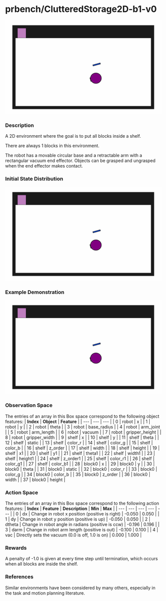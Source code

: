 # prbench/ClutteredStorage2D-b1-v0
![random action GIF](assets/random_action_gifs/ClutteredStorage2D-b1.gif)

### Description
A 2D environment where the goal is to put all blocks inside a shelf.

There are always 1 blocks in this environment.

The robot has a movable circular base and a retractable arm with a rectangular vacuum end effector. Objects can be grasped and ungrasped when the end effector makes contact.

### Initial State Distribution
![initial state GIF](assets/initial_state_gifs/ClutteredStorage2D-b1.gif)

### Example Demonstration
![demo GIF](assets/demo_gifs/ClutteredStorage2D-b1/ClutteredStorage2D-b1_seed0_1752340291.gif)

### Observation Space
The entries of an array in this Box space correspond to the following object features:
| **Index** | **Object** | **Feature** |
| --- | --- | --- |
| 0 | robot | x |
| 1 | robot | y |
| 2 | robot | theta |
| 3 | robot | base_radius |
| 4 | robot | arm_joint |
| 5 | robot | arm_length |
| 6 | robot | vacuum |
| 7 | robot | gripper_height |
| 8 | robot | gripper_width |
| 9 | shelf | x |
| 10 | shelf | y |
| 11 | shelf | theta |
| 12 | shelf | static |
| 13 | shelf | color_r |
| 14 | shelf | color_g |
| 15 | shelf | color_b |
| 16 | shelf | z_order |
| 17 | shelf | width |
| 18 | shelf | height |
| 19 | shelf | x1 |
| 20 | shelf | y1 |
| 21 | shelf | theta1 |
| 22 | shelf | width1 |
| 23 | shelf | height1 |
| 24 | shelf | z_order1 |
| 25 | shelf | color_r1 |
| 26 | shelf | color_g1 |
| 27 | shelf | color_b1 |
| 28 | block0 | x |
| 29 | block0 | y |
| 30 | block0 | theta |
| 31 | block0 | static |
| 32 | block0 | color_r |
| 33 | block0 | color_g |
| 34 | block0 | color_b |
| 35 | block0 | z_order |
| 36 | block0 | width |
| 37 | block0 | height |


### Action Space
The entries of an array in this Box space correspond to the following action features:
| **Index** | **Feature** | **Description** | **Min** | **Max** |
| --- | --- | --- | --- | --- |
| 0 | dx | Change in robot x position (positive is right) | -0.050 | 0.050 |
| 1 | dy | Change in robot y position (positive is up) | -0.050 | 0.050 |
| 2 | dtheta | Change in robot angle in radians (positive is ccw) | -0.196 | 0.196 |
| 3 | darm | Change in robot arm length (positive is out) | -0.100 | 0.100 |
| 4 | vac | Directly sets the vacuum (0.0 is off, 1.0 is on) | 0.000 | 1.000 |


### Rewards
A penalty of -1.0 is given at every time step until termination, which occurs when all blocks are inside the shelf.


### References
Similar environments have been considered by many others, especially in the task and motion planning literature.
